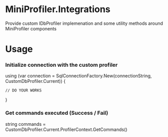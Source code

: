 # MiniProfiler.Integrations
Provide custom IDbProfiler implemenation and some utility methods around MiniProfiler components

# Usage

### Initialize connection with the custom profiler

using (var connection = SqlConnectionFactory.New(connectionString, CustomDbProfiler.Current))
{

    // DO YOUR WORKS
    
}

### Get commands executed (Success / Fail)

string commands = CustomDbProfiler.Current.ProfilerContext.GetCommands()
